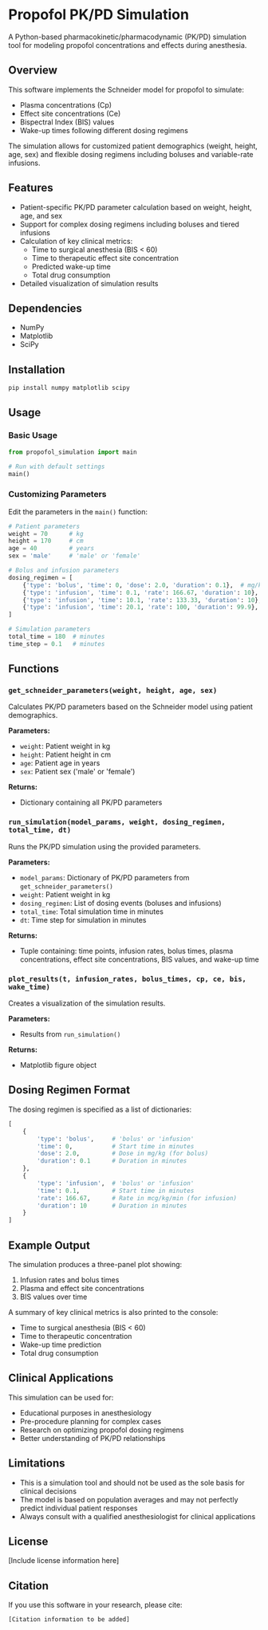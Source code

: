 # Propofol PK/PD Simulation

A Python-based pharmacokinetic/pharmacodynamic (PK/PD) simulation tool for modeling propofol concentrations and effects during anesthesia.

## Overview

This software implements the Schneider model for propofol to simulate:
- Plasma concentrations (Cp)
- Effect site concentrations (Ce)
- Bispectral Index (BIS) values
- Wake-up times following different dosing regimens

The simulation allows for customized patient demographics (weight, height, age, sex) and flexible dosing regimens including boluses and variable-rate infusions.

## Features

- Patient-specific PK/PD parameter calculation based on weight, height, age, and sex
- Support for complex dosing regimens including boluses and tiered infusions
- Calculation of key clinical metrics:
  - Time to surgical anesthesia (BIS < 60)
  - Time to therapeutic effect site concentration
  - Predicted wake-up time
  - Total drug consumption
- Detailed visualization of simulation results

## Dependencies

- NumPy
- Matplotlib
- SciPy

## Installation

```bash
pip install numpy matplotlib scipy
```

## Usage

### Basic Usage

```python
from propofol_simulation import main

# Run with default settings
main()
```

### Customizing Parameters

Edit the parameters in the `main()` function:

```python
# Patient parameters
weight = 70      # kg
height = 170     # cm
age = 40         # years
sex = 'male'     # 'male' or 'female'

# Bolus and infusion parameters
dosing_regimen = [
    {'type': 'bolus', 'time': 0, 'dose': 2.0, 'duration': 0.1},  # mg/kg bolus at t=0
    {'type': 'infusion', 'time': 0.1, 'rate': 166.67, 'duration': 10},  # mcg/kg/min for 10 min
    {'type': 'infusion', 'time': 10.1, 'rate': 133.33, 'duration': 10},  # mcg/kg/min for 10 min
    {'type': 'infusion', 'time': 20.1, 'rate': 100, 'duration': 99.9},  # mcg/kg/min until 120 min
]

# Simulation parameters
total_time = 180  # minutes
time_step = 0.1   # minutes
```

## Functions

### `get_schneider_parameters(weight, height, age, sex)`

Calculates PK/PD parameters based on the Schneider model using patient demographics.

**Parameters:**
- `weight`: Patient weight in kg
- `height`: Patient height in cm
- `age`: Patient age in years
- `sex`: Patient sex ('male' or 'female')

**Returns:**
- Dictionary containing all PK/PD parameters

### `run_simulation(model_params, weight, dosing_regimen, total_time, dt)`

Runs the PK/PD simulation using the provided parameters.

**Parameters:**
- `model_params`: Dictionary of PK/PD parameters from `get_schneider_parameters()`
- `weight`: Patient weight in kg
- `dosing_regimen`: List of dosing events (boluses and infusions)
- `total_time`: Total simulation time in minutes
- `dt`: Time step for simulation in minutes

**Returns:**
- Tuple containing: time points, infusion rates, bolus times, plasma concentrations, effect site concentrations, BIS values, and wake-up time

### `plot_results(t, infusion_rates, bolus_times, cp, ce, bis, wake_time)`

Creates a visualization of the simulation results.

**Parameters:**
- Results from `run_simulation()`

**Returns:**
- Matplotlib figure object

## Dosing Regimen Format

The dosing regimen is specified as a list of dictionaries:

```python
[
    {
        'type': 'bolus',     # 'bolus' or 'infusion'
        'time': 0,           # Start time in minutes
        'dose': 2.0,         # Dose in mg/kg (for bolus)
        'duration': 0.1      # Duration in minutes
    },
    {
        'type': 'infusion',  # 'bolus' or 'infusion'
        'time': 0.1,         # Start time in minutes
        'rate': 166.67,      # Rate in mcg/kg/min (for infusion)
        'duration': 10       # Duration in minutes
    }
]
```

## Example Output

The simulation produces a three-panel plot showing:
1. Infusion rates and bolus times
2. Plasma and effect site concentrations
3. BIS values over time

A summary of key clinical metrics is also printed to the console:
- Time to surgical anesthesia (BIS < 60)
- Time to therapeutic concentration
- Wake-up time prediction
- Total drug consumption

## Clinical Applications

This simulation can be used for:
- Educational purposes in anesthesiology
- Pre-procedure planning for complex cases
- Research on optimizing propofol dosing regimens
- Better understanding of PK/PD relationships

## Limitations

- This is a simulation tool and should not be used as the sole basis for clinical decisions
- The model is based on population averages and may not perfectly predict individual patient responses
- Always consult with a qualified anesthesiologist for clinical applications

## License

[Include license information here]

## Citation

If you use this software in your research, please cite:

```
[Citation information to be added]
```